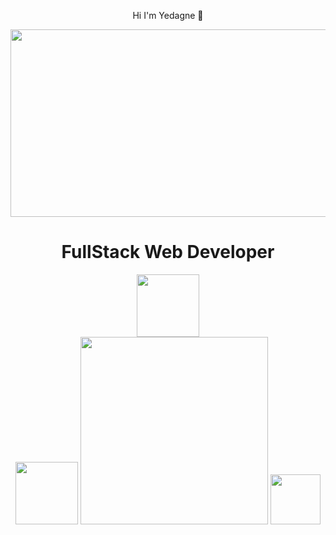 <div align="center">
  <p>Hi I'm Yedagne 👋</p>
</div>

<div align="center">
  <img src="https://media.giphy.com/media/dWesBcTLavkZuG35MI/giphy.gif" width="600" height="300"/>
</div>
<div align="center">
  <h1>FullStack Web Developer</h1>
</div>
<div id="header" align="center">
  <img src="https://media.giphy.com/media/M9gbBd9nbDrOTu1Mqx/giphy.gif" width="100"/>
</div>
<div id="header" align="center">
  <img src="https://www.ambient-it.net/wp-content/uploads/2022/12/Angular-15.png" width="100"/>
  <img src="https://formation.antoinehoury.io/wp-content/uploads/2019/02/php-e8c6425acd65e1cbc012639ad25598c7.png" width="300"/>
  <img src="https://encrypted-tbn0.gstatic.com/images?q=tbn:ANd9GcR_5zCz3K5wY6jBnwfMxcpE_9nSld97pqYbYvNN99rEUMsmT86KYcnTd3PyCHquKYWwnw0&usqp=CAU" width="80"/>
</div>
